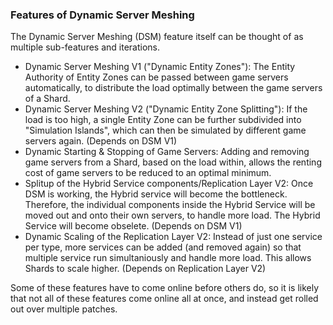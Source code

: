 ### Features of Dynamic Server Meshing
The Dynamic Server Meshing (DSM) feature itself can be thought of as multiple sub-features and iterations.

* Dynamic Server Meshing V1 ("Dynamic Entity Zones"): The Entity Authority of Entity Zones can be passed between game servers automatically, to distribute the load optimally between the game servers of a Shard.
* Dynamic Server Meshing V2 ("Dynamic Entity Zone Splitting"): If the load is too high, a single Entity Zone can be further subdivided into "Simulation Islands", which can then be simulated by different game servers again. (Depends on DSM V1)
* Dynamic Starting & Stopping of Game Servers: Adding and removing game servers from a Shard, based on the load within, allows the renting cost of game servers to be reduced to an optimal minimum.
* Splitup of the Hybrid Service components/Replication Layer V2: Once DSM is working, the Hybrid service will become the bottleneck. Therefore, the individual components inside the Hybrid Service will be moved out and onto their own servers, to handle more load. The Hybrid Service will become obselete. (Depends on DSM V1)
* Dynamic Scaling of the Replication Layer V2: Instead of just one service per type, more services can be added (and removed again) so that multiple service run simultaniously and handle more load. This allows Shards to scale higher. (Depends on Replication Layer V2)

Some of these features have to come online before others do, so it is likely that not all of these features come online all at once, and instead get rolled out over multiple patches.

